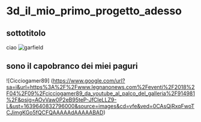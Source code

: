 # 3d_il_mio_primo_progetto_adesso
## sottotitolo
ciao
![garfield](https://lh3.googleusercontent.com/proxy/n8Icrhv5b8EIVHNqvSk15OrGgBMDiggQsG80hOTF-Bl3PYZR7gNvW-OPif3vZKAhGd119OVJjEbHkouvbNt-WppFl2UeO2f8VvLDptRpGDO-YyE1DsZe8geuX1I)
## sono il capobranco dei miei paguri
![Cicciogamer89] (https://www.google.com/url?sa=i&url=https%3A%2F%2Fwww.legnanonews.com%2Feventi%2F2018%2F04%2F09%2Fcicciogamer89_da_youtube_al_palco_del_galleria%2F914981%2F&psig=AOvVaw0P2eB95teP-JfCleLLZ9-L&ust=1639640832796000&source=images&cd=vfe&ved=0CAsQjRxqFwoTCJimgKGo5fQCFQAAAAAdAAAAABAD)